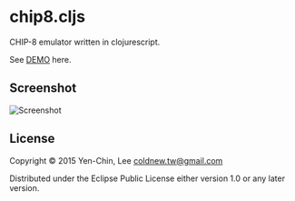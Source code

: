 # chip8.cljs

CHIP-8 emulator written in clojurescript.

See [DEMO](http://coldnew.github.io/chip8.cljs) here.

## Screenshot

![Screenshot](https://github.com/coldnew/chip8.cljs/raw/master/screenshot.jpg)

## License

Copyright © 2015 Yen-Chin, Lee <coldnew.tw@gmail.com>

Distributed under the Eclipse Public License either version 1.0 or any later version.
